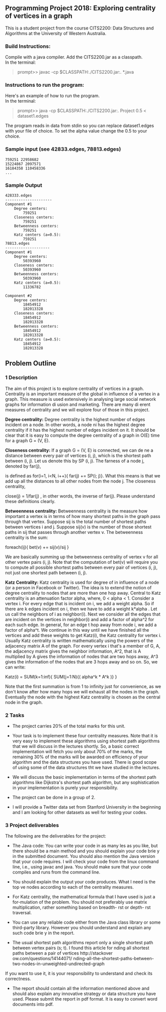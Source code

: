 ## Programming Project 2018: Exploring centrality of vertices in a graph
This is a student project from the course CITS2200: Data Structures and Algorithms at the University of Western Australia. 

### Build Instructions:
Compile with a java compiler. Add the CITS2200.jar as a classpath.  
In the terminal: 
>prompt\>\> javac -cp $CLASSPATH:./CITS2200.jar:. *.java

### Instructions to run the program:
Here's an example of how to run the program.  
In the terminal: 
>prompt\>\> java -cp $CLASSPATH:./CITS2200.jar:. Project 0.5 < dataset1.edges

The program reads in data from stdin so you can replace dataset1.edges with your file of choice.
To set the alpha value change the 0.5 to your choice. 

### Sample input (see 42833.edges, 78813.edges)
```
759251 22958682
15224867 2097571
16184358 110458336
...
```

### Sample Output
```
428333.edges
---------------------
Component #1 
	Degree centers: 
		759251 
	Closeness centers: 
		759251 
	Betweenness centers: 
		759251 
	Katz centers (a=0.5): 
		759251
78813.edges
--------------------
Component #1 
	Degree centers: 
		50393960 
	Closeness centers: 
		50393960 
	Betweenness centers: 
		50393960 
	Katz centers (a=0.5): 
		11336782 

Component #2 
	Degree centers: 
		18454912 
		182013328 
	Closeness centers: 
		18454912 
		182013328 
	Betweenness centers: 
		18454912 
		182013328 
	Katz centers (a=0.5): 
		18454912 
		182013328
```

## Problem Outline

### 1	Description

The aim of this project is to explore centrality of vertices in a graph. Centrality is an important measure of the global in influence of a vertex in a graph. This measure is used extensively in analysing large social network graphs for information di usion and marketing. There are many di erent measures of centrality and we will explore four of those in this project.

**Degree centrality:** Degree centrality is the highest number of edges incident on a node. In other words, a node ni has the highest degree centrality if it has the highest number of edges incident on it. It should be clear that it is easy to compute the degree centrality of a graph in O(E) time for a graph G = (V, E).

**Closeness centrality:** If a graph G = (V, E) is connected, we can de ne a distance between every pair of vertices (i, j), which is the shortest path between (i, j). Let us denote this by SP (i, j). The farness of a node j, denoted by far(j),

is defined as for(i=1, i<N, i++){ far(j) += SP(i; j)}. What this means is that we add up all the distances to all other nodes from the node j. The closeness centrality,

close(j) = 1/far(j) , in other words, the inverse of far(j). Please understand these definitions clearly.


**Betweenness centrality:** Betweenness centrality is the measure how important a vertex is in terms of how many shortest paths in the graph pass through that vertex. Suppose sij is the total number of shortest paths between vertices i and j. Suppose sij(v) is the number of those shortest paths in sij that passes through another vertex v. The betweenness centrality is the sum:

foreach(ij){	bet(v) += sij(v)/sij }

We are basically summing up the betweenness centrality of vertex v for all other vertex pairs (i, j). Note that the computation of bet(v) will require you to compute all possible shortest paths between every pair of vertices (i, j), not just one shortest path between (i, j).

**Katz Centrality:** Katz centrality is used for degree of in influence of a node (or a person in Facebook or Twitter). The idea is to extend the notion of degree centrality to nodes that are more than one hop away. Central to Katz centrality is an attenuation factor alpha, where, 0 < alpha < 1. Consider a vertex i. For every edge that is incident on i, we add a weight alpha. So if there are k edges incident on i, then we have to add a weight k\*alpha . Let us call the neighbors of i as neighbor(i). Next we consider all the edges that are incident on the vertices in neighbor(i) and add a factor of alpha^2 for each such edge. In general, for an edge t hop away from node i, we add a factor of alpha^t. We continue in this way until we have finished all the vertices and add these weights to get Katz(i), the Katz centrality for vertex i. Usually Katz centrality is written mathematically using the powers of the adjacency matrix A of the graph. For every vertex i that's a member of G, A, the adjacency matrix gives the neighbor information, A^2, that is A multiplied by A gives the information of nodes that are two hops away, A^3 gives the information of the nodes that are 3 hops away and so on. So, we can write:


Katz(i) = SUM(k=1:inf){ SUM(j=1:N){( alpha^k \* A^k )} }

Note that the first summation is from 1 to infinity just for convenience, as we don't know after how many hops we will exhaust all the nodes in the graph. Eventually the node with the highest Katz centrality is chosen as the central node in the graph.


### 2	Tasks

* The project carries 20% of the total marks for this unit.

* Your task is to implement these four centrality measures. Note that it is very easy to implement these algorithms using shortest path algorithms that we will discuss in the lectures shortly. So, a basic correct implementation will fetch you only about 70% of the marks, the remaining 30% of the marks will be awarded on efficiency of your algorithm and the data structures you have used. There is good scope of using some of the data structures tht we have studied in the lectures.

* We will discuss the basic implementation in terms of the shortest path algorithms like Dijkstra's shortest path algorithm, but any sophistication in your implementation is purely your responsibility.
 

* The project can be done in a group of 2.

* I will provide a Twitter data set from Stanford University in the beginning and I am looking for other datasets as well for testing your codes.


### 3	Project deliverables

The following are the deliverables for the project:

* The Java code: You can write your code in as many les as you like, but there should be a main method and you should explain your code brie y in the submitted document. You should also mention the Java version that your code requires. I will check your code from the linux command line, i.e., using javac and java. You should make sure that your code compiles and runs from the command line.

* You should explain the output your code produces. What I need is the top ve nodes according to each of the centrality measures.

* For Katz centrality, the mathematical formula that I have used is just a for-mulation of the problem. You should not preferably use matrix multiplication, rather something based on breadth- rst or depth- rst traversal.

* You can use any reliable code either from the Java class library or some third-party library. However you should understand and explain any such code brie y in the report.

* The usual shortest path algorithms report only a single shortest path between vertex pairs (s; t). I found this article for nding all shortest paths between a pair of vertices http://stackover ow.com/questions/14144071/ nding-all-the-shortest-paths-between-two-nodes-in-unweighted-undirected-graph

If you want to use it, it is your responsibility to understand and check its correctness.

* The report should contain all the information mentioned above and should also explain any innovative strategy or data structure you have used. Please submit the report in pdf format. It is easy to convert word documents into pdf.
